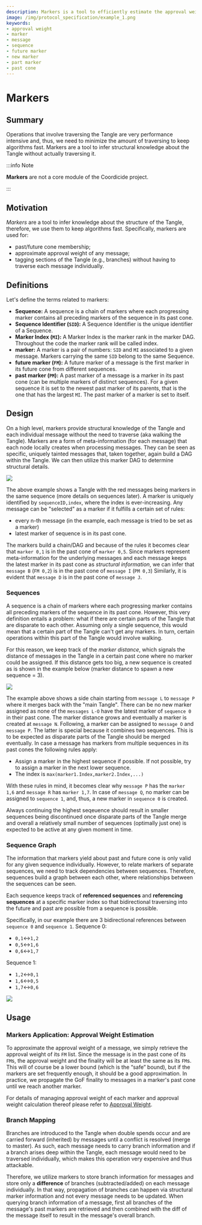 ```yaml
---
description: Markers is a tool to efficiently estimate the approval weight of a message and that reduces the portion of the Tangle that needs to be traversed, and which finally results in the grade of finality.
image: /img/protocol_specification/example_1.png
keywords:
- approval weight
- marker
- message
- sequence
- future marker
- new marker
- part marker
- past cone
---
```

# Markers

## Summary

Operations that involve traversing the Tangle are very performance intensive and, thus, we need to minimize the amount of traversing to keep algorithms fast. Markers are a tool to infer structural knowledge about the Tangle without actually traversing it.

:::info Note

**Markers** are not a core module of the Coordicide project.

:::

## Motivation

*Markers* are a tool to infer knowledge about the structure of the Tangle, therefore, we use them to keep algorithms fast. Specifically, markers are used for:
+ past/future cone membership;
+ approximate approval weight of any message;
+ tagging sections of the Tangle (e.g., branches) without having to traverse each message individually.

## Definitions
Let's define the terms related to markers:
* **Sequence:** A sequence is a chain of markers where each progressing marker contains all preceding markers of the sequence in its past cone.
* **Sequence Identifier (`SID`):** A Sequence Identifier is the unique identifier of a Sequence.
* **Marker Index (`MI`):** A Marker Index is the marker rank in the marker DAG. Throughout the code the marker rank will be called index.
* **marker:** A marker is a pair of numbers: `SID` and `MI` associated to a given message. Markers carrying the same `SID` belong to the same Sequence.
* **future marker (`FM`):** A future marker of a message is the first marker in its future cone from different sequences.
* **past marker (`PM`):** A past marker of a message is a marker in its past cone (can be multiple markers of distinct sequences). For a given sequence it is set to the newest past marker of its parents, that is the one that has the largest `MI`. The past marker of a marker is set to itself.


## Design
On a high level, markers provide structural knowledge of the Tangle and each individual message without the need to traverse (aka walking the Tangle). Markers are a form of meta-information (for each message) that each node locally creates when processing messages. They can be seen as specific, uniquely tainted messages that, taken together, again build a DAG within the Tangle. We can then utilize this marker DAG to determine structural details.

![](https://i.imgur.com/3x7H68t.png)



The above example shows a Tangle with the red messages being markers in the same sequence (more details on sequences later). A marker is uniquely identified by `sequenceID,index`, where the index is ever-increasing. Any message can be "selected" as a marker if it fulfills a certain set of rules:
- every n-th message (in the example, each message is tried to be set as a marker)
- latest marker of sequence is in its past cone.

The markers build a chain/DAG and because of the rules it becomes clear that `marker 0,1` is in the past cone of `marker 0,5`. Since markers represent meta-information for the underlying messages and each message keeps the latest marker in its past cone as *structural information*, we can infer that `message B` (`FM 0,2`) is in the past cone of `message I` (`PM 0,3`)  Similarly, it is evident that `message D` is in the past cone of `message J`.



### Sequences
A sequence is a chain of markers where each progressing marker contains all preceding markers of the sequence in its past cone. However, this very definition entails a problem: what if there are certain parts of the Tangle that are disparate to each other. Assuming only a single sequence, this would mean that a certain part of the Tangle can't get any markers. In turn, certain operations within this part of the Tangle would involve walking.

For this reason, we keep track of the *marker distance*, which signals the distance of messages in the Tangle in a certain past cone where no marker could be assigned. If this distance gets too big, a new sequence is created as is shown in the example below (marker distance to spawn a new sequence = 3).


![](https://i.imgur.com/Q44XZgk.png)



The example above shows a side chain starting from `message L` to `message P` where it merges back with the "main Tangle". There can be no new marker assigned as none of the `messages L-O` have the latest marker of `sequence 0` in their past cone. The marker distance grows and eventually a marker is created at `message N`. Following, a marker can be assigned to `message O` and `message P`. The latter is special because it combines two sequences. This is to be expected as disparate parts of the Tangle should be merged eventually. In case a message has markers from multiple sequences in its past cones the following rules apply:
- Assign a marker in the highest sequence if possible. If not possible, try to assign a marker in the next lower sequence.
- The index is `max(marker1.Index,marker2.Index,...)`

With these rules in mind, it becomes clear why `message P` has the `marker 1,6` and `message R` has `marker 1,7`. In case of `message Q`, no marker can be assigned to `sequence 1`, and, thus, a new marker in `sequence 0` is created.

Always continuing the highest seqeuence should result in smaller sequences being discontinued once disparate parts of the Tangle merge and overall a relatively small number of sequences (optimally just one) is expected to be active at any given moment in time.


### Sequence Graph
The information that markers yield about past and future cone is only valid for any given sequence individually. However, to relate markers of separate sequences, we need to track dependencies between sequences.
Therefore, sequences build a graph between each other, where relationships between the sequences can be seen.

Each sequence keeps track of **referenced sequences** and **referencing sequences** at a specific marker index so that bidirectional traversing into the future and past are possible from a sequence is possible.

Specifically, in our example there are 3 bidirectional references between `sequence 0` and `sequence 1`.
Sequence 0:
- `0,1`<->`1,2`
- `0,5`<->`1,6`
- `0,6`<->`1,7`

Sequence 1:
- `1,2`<->`0,1`
- `1,6`<->`0,5`
- `1,7`<->`0,6`


![](https://i.imgur.com/EhbJohc.png)



## Usage

### Markers Application: Approval Weight Estimation
To approximate the approval weight of a message, we simply retrieve the approval weight of its `FM` list. Since the message is in the past cone of its `FM`s, the approval weight and the finality will be at least the same as its `FM`s. This will of course be a lower bound (which is the “safe” bound), but if the markers are set frequently enough, it should be a good approximation.
In practice, we propagate the GoF finality to messages in a marker's past cone until we reach another marker.

For details of managing approval weight of each marker and approval weight calculation thereof please refer to [Approval Weight](consensus_mechanism.md#approval-weight-aw).


### Branch Mapping
Branches are introduced to the Tangle when double spends occur and are carried forward (inherited) by messages until a conflict is resolved (merge to master). As such, each message needs to carry branch information and if a branch arises deep within the Tangle, each message would need to be traversed individually, which makes this operation very expensive and thus attackable.

Therefore, we utilize markers to store branch information for messages and store only a **difference** of branches (subtracted/added) on each message individually. In that way, propagation of branches can happen via structural marker information and not every message needs to be updated. When querying branch information of a message, first all branches of the message's past markers are retrieved and then combined with the diff of the message itself to result in the message's overall branch.

